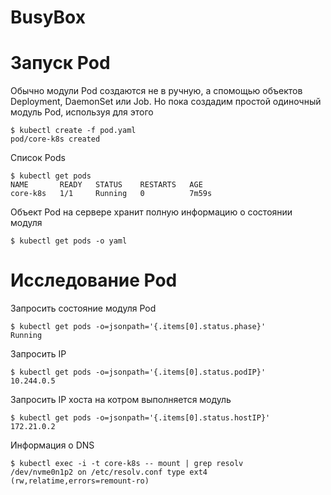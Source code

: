 # BusyBox

# Запуск Pod 

Обычно модули Pod создаются не в ручную, а спомощью объектов Deployment, DaemonSet или Job.
Но пока создадим простой одиночный модуль Pod, используя для этого

```
$ kubectl create -f pod.yaml 
pod/core-k8s created
```

Список Pods

```
$ kubectl get pods
NAME       READY   STATUS    RESTARTS   AGE
core-k8s   1/1     Running   0          7m59s
```

Объект Pod на сервере хранит полную информацию о состоянии модуля

```
$ kubectl get pods -o yaml
```

# Исследование Pod

Запросить состояние модуля Pod

```
$ kubectl get pods -o=jsonpath='{.items[0].status.phase}'
Running
```

Запросить IP 

```
$ kubectl get pods -o=jsonpath='{.items[0].status.podIP}'
10.244.0.5
```

Запросить IP хоста на котром выполняется модуль

```
$ kubectl get pods -o=jsonpath='{.items[0].status.hostIP}'
172.21.0.2
```

Информация о DNS

```
$ kubectl exec -i -t core-k8s -- mount | grep resolv
/dev/nvme0n1p2 on /etc/resolv.conf type ext4 (rw,relatime,errors=remount-ro)
```

